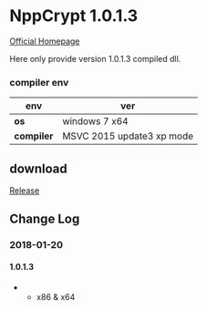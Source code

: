 ﻿# NppCrypt 1.0.1.3
[Official Homepage](https://github.com/jeanpaulrichter/nppcrypt)

Here only provide version 1.0.1.3 compiled dll.

### compiler env
|env   | ver|
| - | - |
|__os__|windows 7 x64|
|__compiler__|MSVC 2015 update3 xp mode|

## download

[Release](https://github.com/JetNpp/NppCrypt/tree/master/bin "Release")

## Change Log

### 2018-01-20
#### 1.0.1.3
- - x86 & x64
